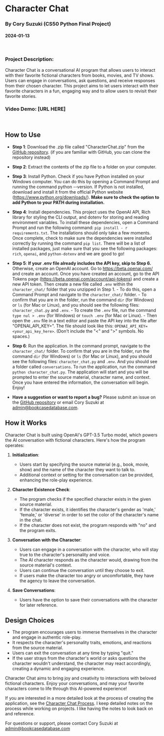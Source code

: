 # Character Chat 
### By Cory Suzuki (CS50 Python Final Project)
#### 2024-01-13
<br/>

### Project Description:
Character Chat is a conversational AI program that allows users to interact with their favorite fictional characters from books, movies, and TV shows. Users can engage in conversations, ask questions, and receive responses from their chosen character. This project aims to let users interact with their favorite characters in a fun, engaging way and to allow users 
to revisit their favorite stories. 

### Video Demo: [URL HERE]   
<br/>     

## How to Use

- **Step 1**: Download the .zip file called "CharacterChat.zip" from the <a href="">GitHub repository</a>. (if you are familiar with GitHub, you can clone the repository instead)

- **Step 2**: Extract the contents of the zip file to a folder on your computer.

- **Step 3**: Install Python. Check if you have Python installed on your Windows computer. You can do this by opening a Command Prompt and running the command python --version. If Python is not installed, download and install it from the official Python website (https://www.python.org/downloads/). **Make sure to check the option to add Python to your PATH during installation.**


- **Step 4**: Install dependencies. This project uses the OpenAI API, Rich library for styling the CLI output, and dotenv for storing and reading environment variables. To install these dependencies, open a Command Prompt and run the following command:
```pip install - r requirements.txt```. The installations should only take a few moments. Once complete, check to make sure the dependencies were installed correctly by running the command ```pip list```. There will be a list of installed packages, just make sure that you see the following packages: ```rich```, ```openai```, and ```python-dotenv``` and we are good to go!

- **Step 5**: **If your .env file already includes the API key, skip to Step 6.** Otherwise, create an OpenAI account. Go to https://beta.openai.com/ and create an account. Once you have created an account, go to the API Tokens page (https://beta.openai.com/account/api-tokens) and create a new API token. Then create a new file called ```.env``` within the ```character_chat/``` folder that you unzipped in Step 1. 
      - To do this, open a Command Prompt and navigate to the ```character_chat/``` folder. 
      - To confirm that you are in the folder, run the command ```dir``` (for Windows) or ```ls``` (for Mac or Linux), and you should see the following files: ```character_chat.py``` and ```.env```. 
      - To create the ```.env``` file, run the command ```type nul > .env``` (for Windows) or ```touch .env``` (for Mac or Linux). 
      - Then open the ```.env``` file in a text editor and paste the API key into the file after "OPENAI_API_KEY=". The file should look like this: ```OPENAI_API_KEY=<your_api_key_here>```. (Don't include the "<" and ">" symbols. No spaces.)

- **Step 6**: Run the application. In the command prompt, navigate to the ```character_chat/``` folder. To confirm that you are in the folder, run the command ```dir``` (for Windows) or ```ls``` (for Mac or Linux), and you should see the following files: ```character_chat.py``` and ```.env```. And you should see a folder called ```conversations```. To run the application, run the command ```python character_chat.py```. The application will start and you will be prompted to enter the source material, character name, and context. Once you have entered the information, the conversation will begin. Enjoy!

- **Have a suggestion or want to report a bug?** Please submit an issue on the <a href="">GitHub repository</a> or email Cory Suzuki at admin@bookcasedatabase.com.




## How it Works

Character Chat is built using OpenAI's GPT-3.5 Turbo model, which powers the AI conversation with fictional characters. Here's how the program operates:

1. **Initialization**: 
   - Users start by specifying the source material (e.g., book, movie, show) and the name of the character they want to talk to.
   - Additional context or setting for the conversation can be provided, enhancing the role-play experience.

2. **Character Existence Check**:
   - The program checks if the specified character exists in the given source material.
   - If the character exists, it identifies the character's gender as 'male,' 'female,' or 'diverse' in
        order to set the color of the character's name in the chat.
   - If the character does not exist, the program responds with "no" and the program exits.

3. **Conversation with the Character**:
   - Users can engage in a conversation with the character, who will stay true to the character's personality and voice.
   - The AI character responds as the character would, drawing from the source material's context.
   - Users can continue the conversation until they choose to exit.
   - If users make the character too angry or uncomfortable, they have the agency to leave the conversation.

4. **Save Conversations**:
   - Users have the option to save their conversations with the character for later reference.

## Design Choices

- The program encourages users to immerse themselves in the character and engage in authentic role-play.
- It respects the character's personality traits, emotions, and reactions from the source material.
- Users can exit the conversation at any time by typing "quit."
- If the user strays from the character's world or asks questions the character wouldn't understand, the character may react accordingly, creating a dynamic and engaging experience.

Character Chat aims to bring joy and creativity to interactions with beloved fictional characters. Enjoy your conversations, and may your favorite characters come to life through this AI-powered experience!

If you are interested in a more detailed look at the process of creating the application, see the <a href="">Character Chat Process</a>. I keep detailed notes on the process while working on projects. I like having the notes to look back on and reference. 

For questions or support, please contact Cory Suzuki at admin@bookcasedatabase.com
